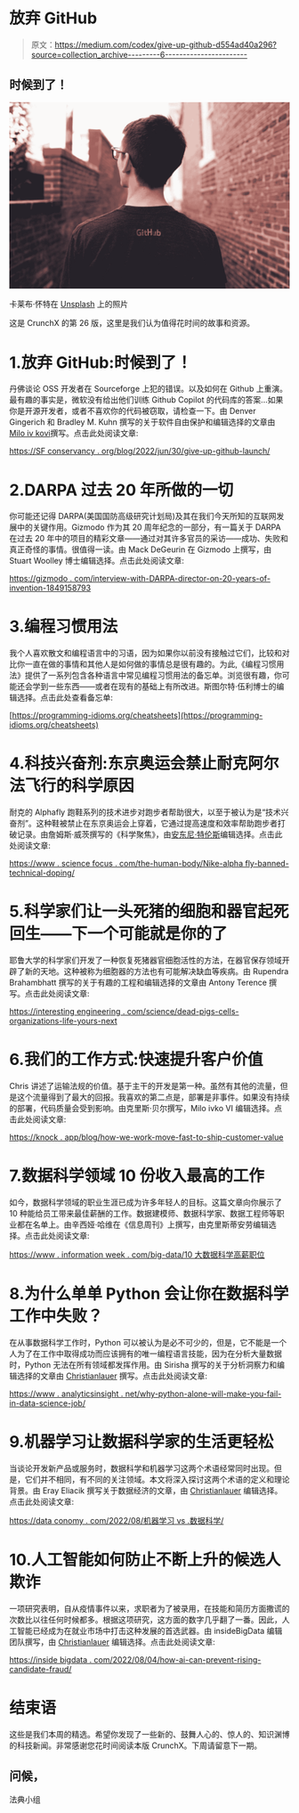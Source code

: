 # 放弃 GitHub

> 原文：<https://medium.com/codex/give-up-github-d554ad40a296?source=collection_archive---------6----------------------->

## 时候到了！

![](img/335e8ac2eb3708e187045ce02eda2f8f.png)

卡莱布·怀特在 [Unsplash](https://unsplash.com?utm_source=medium&utm_medium=referral) 上的照片

这是 CrunchX 的第 26 版，这里是我们认为值得花时间的故事和资源。

# 1.放弃 GitHub:时候到了！

丹佛谈论 OSS 开发者在 Sourceforge 上犯的错误。以及如何在 Github 上重演。最有趣的事实是，微软没有给出他们训练 Github Copilot 的代码库的答案…如果你是开源开发者，或者不喜欢你的代码被窃取，请检查一下。由 Denver Gingerich 和 Bradley M. Kuhn 撰写的关于软件自由保护和编辑选择的文章由[Milo iv kovi](https://medium.com/u/3ee57b082bb?source=post_page-----d554ad40a296--------------------------------)撰写。点击此处阅读文章:

[https://SF conservancy . org/blog/2022/jun/30/give-up-github-launch/](https://sfconservancy.org/blog/2022/jun/30/give-up-github-launch/)

# 2.DARPA 过去 20 年所做的一切

你可能还记得 DARPA(美国国防高级研究计划局)及其在我们今天所知的互联网发展中的关键作用。Gizmodo 作为其 20 周年纪念的一部分，有一篇关于 DARPA 在过去 20 年中的项目的精彩文章——通过对其许多官员的采访——成功、失败和真正奇怪的事情。很值得一读。由 Mack DeGeurin 在 Gizmodo 上撰写，由 Stuart Woolley 博士编辑选择。点击此处阅读文章:

[https://gizmodo . com/interview-with-DARPA-director-on-20-years-of-invention-1849158793](https://gizmodo.com/interview-with-darpa-director-on-20-years-of-invention-1849158793)

# 3.编程习惯用法

我个人喜欢散文和编程语言中的习语，因为如果你以前没有接触过它们，比较和对比你一直在做的事情和其他人是如何做的事情总是很有趣的。为此,《编程习惯用法》提供了一系列包含各种语言中常见编程习惯用法的备忘单。浏览很有趣，你可能还会学到一些东西——或者在现有的基础上有所改进。斯图尔特·伍利博士的编辑选择。点击此处查看备忘单:

[https://programming-idioms.org/cheatsheets](https://programming-idioms.org/cheatsheets)

# 4.科技兴奋剂:东京奥运会禁止耐克阿尔法飞行的科学原因

耐克的 Alphafly 跑鞋系列的技术进步对跑步者帮助很大，以至于被认为是“技术兴奋剂”。这种鞋被禁止在东京奥运会上穿着，它通过提高速度和效率帮助跑步者打破记录。由詹姆斯·威茨撰写的《科学聚焦》，由[安东尼·特伦斯](https://medium.com/u/e178959c822?source=post_page-----d554ad40a296--------------------------------)编辑选择。点击此处阅读文章:

[https://www . science focus . com/the-human-body/Nike-alpha fly-banned-technical-doping/](https://www.sciencefocus.com/the-human-body/nike-alphafly-banned-technological-doping/)

# 5.科学家们让一头死猪的细胞和器官起死回生——下一个可能就是你的了

耶鲁大学的科学家们开发了一种恢复死猪器官细胞活性的方法，在器官保存领域开辟了新的天地。这种被称为细胞器的方法也有可能解决缺血等疾病。由 Rupendra Brahambhatt 撰写的关于有趣的工程和编辑选择的文章由 Antony Terence 撰写。点击此处阅读文章:

[https://interesting engineering . com/science/dead-pigs-cells-organizations-life-yours-next](https://interestingengineering.com/science/dead-pigs-cells-organs-life-yours-next)

# 6.我们的工作方式:快速提升客户价值

Chris 讲述了运输法规的价值。基于主干的开发是第一种。虽然有其他的流量，但是这个流量得到了最大的回报。我喜欢的第二点是，部署是非事件。如果没有持续的部署，代码质量会受到影响。由克里斯·贝尔撰写，Milo ivko VI 编辑选择。点击此处阅读文章:

[https://knock . app/blog/how-we-work-move-fast-to-ship-customer-value](https://knock.app/blog/how-we-work-moving-fast-to-ship-customer-value)

# 7.数据科学领域 10 份收入最高的工作

如今，数据科学领域的职业生涯已成为许多年轻人的目标。这篇文章向你展示了 10 种能给员工带来最佳薪酬的工作。数据建模师、数据科学家、数据工程师等职业都在名单上。由辛西娅·哈维在《信息周刊》上撰写，由克里斯蒂安劳编辑选择。点击此处阅读文章:

[https://www . information week . com/big-data/10 大数据科学高薪职位](https://www.informationweek.com/big-data/10-best-paying-jobs-in-data-science)

# 8.为什么单单 Python 会让你在数据科学工作中失败？

在从事数据科学工作时，Python 可以被认为是必不可少的，但是，它不能是一个人为了在工作中取得成功而应该拥有的唯一编程语言技能，因为在分析大量数据时，Python 无法在所有领域都发挥作用。由 Sirisha 撰写的关于分析洞察力和编辑选择的文章由 [Christianlauer](https://medium.com/u/2696f801a31a?source=post_page-----d554ad40a296--------------------------------) 撰写。点击此处阅读文章:

[https://www . analyticsinsight . net/why-python-alone-will-make-you-fail-in-data-science-job/](https://www.analyticsinsight.net/why-python-alone-will-make-you-fail-in-data-science-job/)

# 9.机器学习让数据科学家的生活更轻松

当谈论开发新产品或服务时，数据科学和机器学习这两个术语经常同时出现。但是，它们并不相同，有不同的关注领域。本文将深入探讨这两个术语的定义和理论背景。由 Eray Eliacik 撰写关于数据经济的文章，由 [Christianlauer](https://medium.com/u/2696f801a31a?source=post_page-----d554ad40a296--------------------------------) 编辑选择。点击此处阅读文章:

[https://data conomy . com/2022/08/机器学习 vs .数据科学/](https://dataconomy.com/2022/08/machine-learning-vs-data-science/)

# 10.人工智能如何防止不断上升的候选人欺诈

一项研究表明，自从疫情事件以来，求职者为了被录用，在技能和简历方面撒谎的次数比以往任何时候都多。根据这项研究，这方面的数字几乎翻了一番。因此，人工智能已经成为在就业市场中打击这种发展的首选武器。由 insideBigData 编辑团队撰写，由 [Christianlauer](https://medium.com/u/2696f801a31a?source=post_page-----d554ad40a296--------------------------------) 编辑选择。点击此处阅读文章:

[https://inside bigdata . com/2022/08/04/how-ai-can-prevent-rising-candidate-fraud/](https://insidebigdata.com/2022/08/04/how-ai-can-prevent-rising-candidate-fraud/)

# 结束语

这些是我们本周的精选。希望你发现了一些新的、鼓舞人心的、惊人的、知识渊博的科技新闻。非常感谢您花时间阅读本版 CrunchX。下周请留意下一期。

## 问候，

法典小组